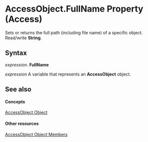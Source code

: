 
# AccessObject.FullName Property (Access)

Sets or returns the full path (including file name) of a specific object. Read/write  **String**.


## Syntax

 _expression_. **FullName**

 _expression_ A variable that represents an **AccessObject** object.


## See also


#### Concepts


[AccessObject Object](8a770b33-5bff-120a-6707-ca214ee5ced3.md)
#### Other resources


[AccessObject Object Members](78aaacb1-c0d3-d809-088d-d543ecd71de3.md)
